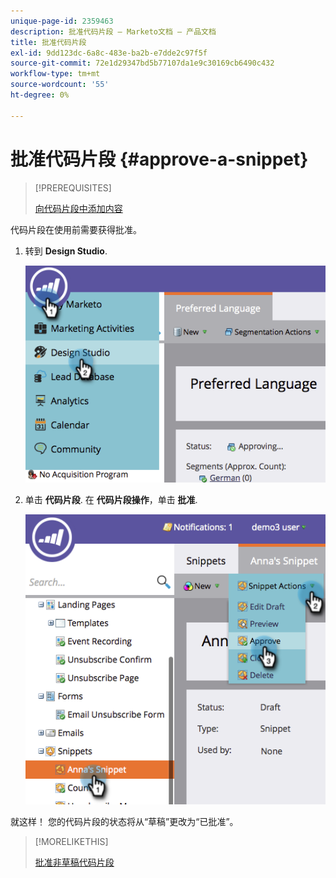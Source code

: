 ```yaml
---
unique-page-id: 2359463
description: 批准代码片段 — Marketo文档 — 产品文档
title: 批准代码片段
exl-id: 9dd123dc-6a8c-483e-ba2b-e7dde2c97f5f
source-git-commit: 72e1d29347bd5b77107da1e9c30169cb6490c432
workflow-type: tm+mt
source-wordcount: '55'
ht-degree: 0%

---
```


# 批准代码片段 {#approve-a-snippet}

>[!PREREQUISITES]
>
>[向代码片段中添加内容](/help/marketo/product-docs/personalization/segmentation-and-snippets/snippets/add-content-to-a-snippet.md)

代码片段在使用前需要获得批准。

1. 转到 **Design Studio**.

   ![](assets/image2014-9-16-8-3a55-3a15.png)

1. 单击 **代码片段**. 在 **代码片段操作**，单击 **批准**.

   ![](assets/image2014-9-16-8-3a55-3a24.png)

就这样！ 您的代码片段的状态将从“草稿”更改为“已批准”。

>[!MORELIKETHIS]
>
>[批准非草稿代码片段](/help/marketo/product-docs/personalization/segmentation-and-snippets/snippets/approve-a-snippet-with-no-draft.md)
